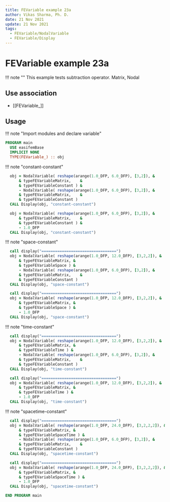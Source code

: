 ```yaml
---
title: FEVariable example 23a
author: Vikas Sharma, Ph. D.
date: 21 Nov 2021
update: 21 Nov 2021
tags:
  - FEVariable/NodalVariable
  - FEVariable/Display
---
```


# FEVariable example 23a

!!! note ""
    This example tests subtraction operator. Matrix, Nodal

## Use association

- [[FEVariable_]]

## Usage

!!! note "Import modules and declare variable"

```fortran
PROGRAM main
  USE easifemBase
  IMPLICIT NONE
  TYPE(FEVariable_) :: obj
```

!!! note "constant-constant"

```fortran
  obj = NodalVariable( reshape(arange(1.0_DFP, 6.0_DFP), [3,2]), &
      & typeFEVariableMatrix,    &
      & typeFEVariableConstant ) &
      - NodalVariable( reshape(arange(1.0_DFP, 6.0_DFP), [3,2]), &
      & typeFEVariableMatrix,    &
      & typeFEVariableConstant )
  CALL Display(obj, "constant-constant")
```

```fortran
  obj = NodalVariable( reshape(arange(1.0_DFP, 6.0_DFP), [3,2]), &
      & typeFEVariableMatrix,    &
      & typeFEVariableConstant ) &
      - 1.0_DFP 
  CALL Display(obj, "constant-constant")
```

!!! note "space-constant"

```fortran
  call display("=================================")
  obj = NodalVariable( reshape(arange(1.0_DFP, 12.0_DFP), [3,2,2]), &
      & typeFEVariableMatrix, &
      & typeFEVariableSpace ) &
      - NodalVariable( reshape(arange(1.0_DFP, 6.0_DFP), [3,2]), &
      & typeFEVariableMatrix,    &
      & typeFEVariableConstant )
  CALL Display(obj, "space-constant")
```

```fortran
  call display("=================================")
  obj = NodalVariable( reshape(arange(1.0_DFP, 12.0_DFP), [3,2,2]), &
      & typeFEVariableMatrix, &
      & typeFEVariableSpace ) &
      - 1.0_DFP
  CALL Display(obj, "space-constant")
```

!!! note "time-constant"

```fortran
  call display("=================================")
  obj = NodalVariable( reshape(arange(1.0_DFP, 12.0_DFP), [3,2,2]), &
      & typeFEVariableMatrix, &
      & typeFEVariableTime ) &
      - NodalVariable( reshape(arange(1.0_DFP, 6.0_DFP), [3,2]), &
      & typeFEVariableMatrix,    &
      & typeFEVariableConstant )
  CALL Display(obj, "time-constant")
```

```fortran
  call display("=================================")
  obj = NodalVariable( reshape(arange(1.0_DFP, 12.0_DFP), [3,2,2]), &
      & typeFEVariableMatrix, &
      & typeFEVariableTime ) &
      - 1.0_DFP 
  CALL Display(obj, "time-constant")
```


!!! note "spacetime-constant"

```fortran
  call display("=================================")
  obj = NodalVariable( reshape(arange(1.0_DFP, 24.0_DFP), [3,2,2,2]), &
      & typeFEVariableMatrix, &
      & typeFEVariableSpaceTime ) &
      - NodalVariable( reshape(arange(1.0_DFP, 6.0_DFP), [3,2]), &
      & typeFEVariableMatrix,    &
      & typeFEVariableConstant )
  CALL Display(obj, "spacetime-constant")
```

```fortran
  call display("=================================")
  obj = NodalVariable( reshape(arange(1.0_DFP, 24.0_DFP), [3,2,2,2]), &
      & typeFEVariableMatrix, &
      & typeFEVariableSpaceTime ) &
      - 1.0_DFP 
  CALL Display(obj, "spacetime-constant")
```

```fortran
END PROGRAM main
```
